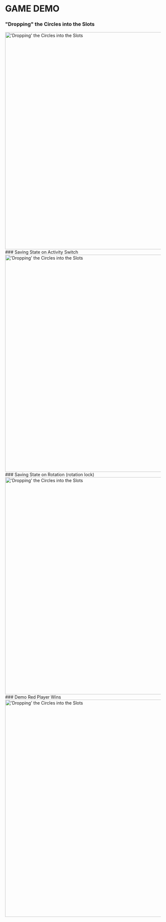 
# GAME DEMO 
### "Dropping" the Circles into the Slots
<img src="https://github.com/maxi-p/c4/assets/136845116/d7409cd2-e94d-4895-97d7-68ce1536349e" alt="'Dropping' the Circles into the Slots"  height="700"/>
### Saving State on Activity Switch
<img src="https://github.com/maxi-p/c4/assets/136845116/099adbb0-5f7d-4f11-9303-2d24ee6da894" alt="'Dropping' the Circles into the Slots"  height="700"/>
### Saving State on Rotation (rotation lock)
<img src="https://github.com/maxi-p/c4/assets/136845116/714d5a2a-b0ad-4761-bdcb-ddb2419ca066" alt="'Dropping' the Circles into the Slots"  height="700"/>
### Demo Red Player Wins
<img src="https://github.com/maxi-p/c4/assets/136845116/6e3c08c4-c35a-4398-95d2-5e5771b77255" alt="'Dropping' the Circles into the Slots"  height="700"/>
